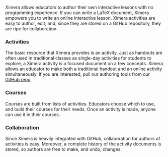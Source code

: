Ximera allows educators to author their own interactive lessons with
no programming experience. If you can write a LaTeX document, Ximera
empowers you to write an online interactive lesson.  Ximera activities
are easy to author, edit, and, since they are stored on a GitHub
repository, they are ripe for collaboration.

### Activities

The basic resource that Ximera provides is an activity. Just as
handouts are often used in traditional classes as single-day activities
for students to explore, a Ximera activity is a focused document on a
few concepts. Ximera allows an educator to make both a traditional
handout and an online activity simultaneously. If you are interested,
pull our authoring tools from our [GitHub repo](https://github.com/bartsnapp/ximeraLatex).

### Courses

Courses are built from lists of activities. Educators choose which to
use, and build their courses for their needs. Once an activity is
made, anyone can use it in their courses.

### Collaboration

Since Ximera is heavily integrated with GitHub, collaboration for
authors of activities is easy. Moreover, a complete history of the
activity documents is stored, so authors are free to make, and undo,
changes.